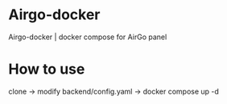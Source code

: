 # Airgo-docker
Airgo-docker | docker compose for AirGo panel

# How to use

clone -> modify backend/config.yaml -> docker compose up -d
